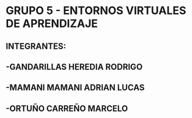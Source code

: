# GRUPO 5 - ENTORNOS VIRTUALES DE APRENDIZAJE
## INTEGRANTES:
## -GANDARILLAS HEREDIA RODRIGO
## -MAMANI MAMANI ADRIAN LUCAS
## -ORTUÑO CARREÑO MARCELO
